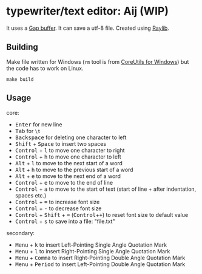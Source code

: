 # typewriter/text editor: Aij (WIP)

It uses a [Gap buffer](https://en.wikipedia.org/wiki/Gap_buffer). It can save a utf-8 file. Created using [Raylib](https://github.com/raysan5/raylib).

## Building
Make file written for Windows (`rm` tool is from [CoreUtils for Windows](https://gnuwin32.sourceforge.net/packages/coreutils.htm)) but the code has to work on Linux.
```
make build
```

## Usage
core:
- <kbd>Enter</kbd> for new line
- <kbd>Tab</kbd> for `\t`
- <kbd>Backspace</kbd> for deleting one character to left
- <kbd>Shift</kbd> + <kbd>Space</kbd> to insert two spaces
- <kbd>Control</kbd> + <kbd>l</kbd> to move one character to right
- <kbd>Control</kbd> + <kbd>h</kbd> to move one character to left
- <kbd>Alt</kbd> + <kbd>l</kbd> to move to the next start of a word
- <kbd>Alt</kbd> + <kbd>h</kbd> to move to the previous start of a word
- <kbd>Alt</kbd> + <kbd>e</kbd> to move to the next end of a word
- <kbd>Control</kbd> + <kbd>e</kbd> to move to the end of line
- <kbd>Control</kbd> + <kbd>a</kbd> to move to the start of text (start of line + after indentation, spaces etc.)
- <kbd>Control</kbd> + <kbd>=</kbd> to increase font size
- <kbd>Control</kbd> + <kbd>-</kbd> to decrease font size
- <kbd>Control</kbd> + <kbd>Shift</kbd> + <kbd>=</kbd> (<kbd>Control</kbd>+<kbd>+</kbd>) to reset font size to default value
- <kbd>Control</kbd> + <kbd>s</kbd> to save into a file: "file.txt"

secondary:
- <kbd>Menu</kbd> + <kbd>k</kbd> to insert Left-Pointing Single Angle Quotation Mark
- <kbd>Menu</kbd> + <kbd>l</kbd> to insert Right-Pointing Single Angle Quotation Mark
- <kbd>Menu</kbd> + <kbd>Comma</kbd> to insert Right-Pointing Double Angle Quotation Mark
- <kbd>Menu</kbd> + <kbd>Period</kbd> to insert Left-Pointing Double Angle Quotation Mark
